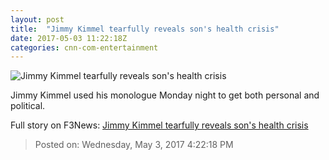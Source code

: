 ```yaml
---
layout: post
title:  "Jimmy Kimmel tearfully reveals son's health crisis"
date: 2017-05-03 11:22:18Z
categories: cnn-com-entertainment
---
```


![Jimmy Kimmel tearfully reveals son's health crisis](http://i2.cdn.cnn.com/cnnnext/dam/assets/170502041926-jimmy-kimmel-may-1-2017-super-tease.jpg)

Jimmy Kimmel used his monologue Monday night to get both personal and political.


Full story on F3News: [Jimmy Kimmel tearfully reveals son's health crisis](http://www.f3nws.com/n/qYevKG)

> Posted on: Wednesday, May 3, 2017 4:22:18 PM
